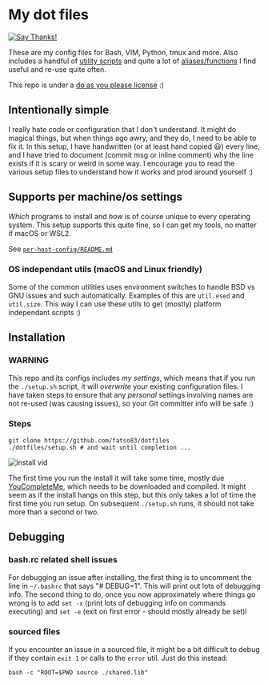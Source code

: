 My dot files
========================
[![Say Thanks!](https://img.shields.io/badge/Say%20Thanks-!-1EAEDB.svg)](https://saythanks.io/to/fatso83)

These are my config files for Bash, VIM, Python, tmux and more. Also includes a handful of [utility scripts](./utils/scripts) 
and quite a lot of [aliases/functions](https://github.com/fatso83/dotfiles/blob/7958268/common-setup/bash.d/aliases_functions) I find useful and re-use quite often.

This repo is under a [do as you please license](./LICENSE) :)


## Intentionally simple
I really hate code or configuration that I don't understand. It might do magical things, but when things ago awry, and they do, I need to be able to fix it. In this setup, I have handwritten (or at least hand copied :smiley:) every line, and I have tried to document (commit msg or inline comment) why the line exists if it is scary or weird in some way. I encourage you to read the various setup files to understand how it works and prod around yourself :)


## Supports per machine/os settings

_Which_ programs to install and _how_ is of course unique to every operating system. This setup supports this quite fine, so I can get my tools, no matter if macOS or WSL2. 

See [`per-host-config/README.md`](./per-host-config/README.md)

### OS independant utils (macOS and Linux friendly)
Some of the common utilities uses environment switches to handle BSD vs GNU issues and such automatically. Examples of this are `util.esed`  and `util.size`. This way I can use these utils to get (mostly) platform independant scripts :)

## Installation

### WARNING
This repo and its configs includes _my settings_, which means that if you run the `./setup.sh` script, it will _overwrite_ your existing configuration files. 
I have taken steps to ensure that any _personal_ settings involving names are not re-used (was causing issues), so your Git committer info will be safe :)

### Steps
```
git clone https://github.com/fatso83/dotfiles
./dotfiles/setup.sh # and wait until completion ...
```
![install vid](./dotfiles-install.gif "Install video")

The first time you run the install it will take some time, mostly due [YouCompleteMe](https://github.com/Valloric/YouCompleteMe), which needs to be downloaded and compiled. It might seem as if the install hangs on this step, but this only takes a lot of time the first time you run setup. On subsequent `./setup.sh` runs, it should not take more than a second or two.

## Debugging

### bash.rc related shell issues
For debugging an issue after installing, the first thing is to uncomment the line in `~/.bashrc` that says "# DEBUG=1". This will print out lots of debugging info. The second thing to do, once you now approximately where things go wrong is to add `set -x` (print lots of debugging info on commands executing) and `set -e` (exit on first error - should mostly already be set)l

### sourced files
If you encounter an issue in a sourced file, it might be a bit difficult to debug if they contain `exit 1` or calls to the `error` util. Just do this instead:
```
bash -c "ROOT=$PWD source ./shared.lib"
```
